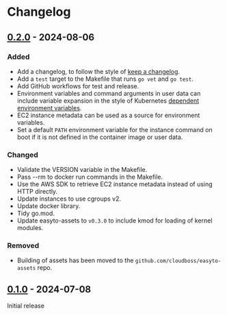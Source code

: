 # Changelog

## [0.2.0] - 2024-08-06

### Added

- Add a changelog, to follow the style of [keep a changelog](https://keepachangelog.com/en/1.0.0/).
- Add a `test` target to the Makefile that runs `go vet` and `go test`.
- Add GitHub workflows for test and release.
- Environment variables and command arguments in user data can include variable expansion in the style of Kubernetes [dependent environment variables](https://kubernetes.io/docs/tasks/inject-data-application/define-interdependent-environment-variables/).
- EC2 instance metadata can be used as a source for environment variables.
- Set a default `PATH` environment variable for the instance command on boot if it is not defined in the container image or user data.

### Changed

- Validate the VERSION variable in the Makefile.
- Pass --rm to docker run commands in the Makefile.
- Use the AWS SDK to retrieve EC2 instance metadata instead of using HTTP directly.
- Update instances to use cgroups v2.
- Update docker library.
- Tidy go.mod.
- Update easyto-assets to `v0.3.0` to include kmod for loading of kernel modules.

### Removed

- Building of assets has been moved to the `github.com/cloudboss/easyto-assets` repo.

## [0.1.0] - 2024-07-08

Initial release

[0.2.0]: https://github.com/cloudboss/easyto/releases/tag/v0.2.0
[0.1.0]: https://github.com/cloudboss/easyto/releases/tag/v0.1.0
